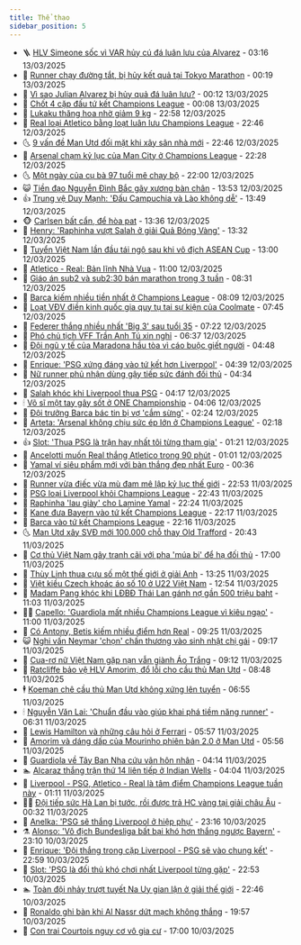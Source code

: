 ```yaml
---
title: Thể thao
sidebar_position: 5
---
```


<!-- vnexpress-the-thao:START -->
- 🪜 [HLV Simeone sốc vì VAR hủy cú đá luân lưu của Alvarez](https://vnexpress.net/hlv-simeone-soc-vi-var-huy-cu-da-luan-luu-cua-alvarez-4860725.html) - 03:16 13/03/2025
- 🦩 [Runner chạy đường tắt, bị hủy kết quả tại Tokyo Marathon](https://vnexpress.net/runner-chay-duong-tat-bi-huy-ket-qua-tai-tokyo-marathon-4860611.html) - 00:19 13/03/2025
- 🧰 [Vì sao Julian Alvarez bị hủy quả đá luân lưu?](https://vnexpress.net/vi-sao-julian-alvarez-bi-huy-qua-da-luan-luu-4860620.html) - 00:12 13/03/2025
- 🤗 [Chốt 4 cặp đấu tứ kết Champions League](https://vnexpress.net/chot-4-cap-dau-tu-ket-champions-league-4860614.html) - 00:08 13/03/2025
- 🥳 [Lukaku thăng hoa nhờ giảm 9 kg](https://vnexpress.net/lukaku-thang-hoa-nho-giam-9-kg-4860493.html) - 22:58 12/03/2025
- 🦣 [Real loại Atletico bằng loạt luân lưu Champions League](https://vnexpress.net/real-loai-atletico-bang-loat-luan-luu-champions-league-4860608.html) - 22:46 12/03/2025
- 🌜 [9 vấn đề Man Utd đối mặt khi xây sân nhà mới](https://vnexpress.net/9-van-de-man-utd-doi-mat-khi-xay-san-nha-moi-4860575.html) - 22:46 12/03/2025
- 🫶 [Arsenal chạm kỷ lục của Man City ở Champions League](https://vnexpress.net/arsenal-cham-ky-luc-cua-man-city-o-champions-league-4860609.html) - 22:28 12/03/2025
- 🌜 [Một ngày của cụ bà 97 tuổi mê chạy bộ](https://vnexpress.net/mot-ngay-cua-cu-ba-97-tuoi-me-chay-bo-vnepre-4860200.html) - 22:00 12/03/2025
- 😺 [Tiền đạo Nguyễn Đình Bắc gãy xương bàn chân](https://vnexpress.net/tien-dao-nguyen-dinh-bac-gay-xuong-ban-chan-4860572.html) - 13:53 12/03/2025
- 👍 [Trung vệ Duy Mạnh: &#39;Đấu Campuchia và Lào không dễ&#39;](https://vnexpress.net/trung-ve-duy-manh-dau-campuchia-va-lao-khong-de-4860567.html) - 13:49 12/03/2025
- 🐵 [Carlsen bất cẩn, để hòa pat](https://vnexpress.net/carlsen-bat-can-de-hoa-pat-4860562.html) - 13:36 12/03/2025
- 💫 [Henry: &#39;Raphinha vượt Salah ở giải Quả Bóng Vàng&#39;](https://vnexpress.net/henry-raphinha-vuot-salah-o-giai-qua-bong-vang-4860502.html) - 13:32 12/03/2025
- 🦆 [Tuyển Việt Nam lần đầu tái ngộ sau khi vô địch ASEAN Cup](https://vnexpress.net/tuyen-viet-nam-lan-dau-tai-ngo-sau-khi-vo-dich-asean-cup-4860559.html) - 13:00 12/03/2025
- 🙉 [Atletico - Real: Bản lĩnh Nhà Vua](https://vnexpress.net/atletico-real-ban-linh-nha-vua-4860338.html) - 11:00 12/03/2025
- 📝 [Giáo án sub2 và sub2:30 bán marathon trong 3 tuần](https://vnexpress.net/giao-an-sub2-va-sub2-30-ban-marathon-trong-3-tuan-4860249.html) - 08:31 12/03/2025
- 💯 [Barca kiếm nhiều tiền nhất ở Champions League](https://vnexpress.net/barca-kiem-nhieu-tien-nhat-o-champions-league-4860325.html) - 08:09 12/03/2025
- 🌈 [Loạt VĐV điền kinh quốc gia quy tụ tại sự kiện của Coolmate](https://vnexpress.net/loat-vdv-dien-kinh-quoc-gia-quy-tu-tai-su-kien-cua-coolmate-4859916.html) - 07:45 12/03/2025
- 🦩 [Federer thắng nhiều nhất &#39;Big 3&#39; sau tuổi 35](https://vnexpress.net/federer-thang-nhieu-nhat-big-3-sau-tuoi-35-4860211.html) - 07:22 12/03/2025
- 🐲 [Phó chủ tịch VFF Trần Anh Tú xin nghỉ](https://vnexpress.net/pho-chu-tich-vff-tran-anh-tu-xin-nghi-4860353.html) - 06:37 12/03/2025
- 🌁 [Đội ngũ y tế của Maradona hầu tòa vì cáo buộc giết người](https://vnexpress.net/doi-ngu-y-te-cua-maradona-hau-toa-vi-cao-buoc-giet-nguoi-4860267.html) - 04:48 12/03/2025
- 💯 [Enrique: &#39;PSG xứng đáng vào tứ kết hơn Liverpool&#39;](https://vnexpress.net/enrique-psg-xung-dang-vao-tu-ket-hon-liverpool-4860209.html) - 04:39 12/03/2025
- 🌝 [Nữ runner phủ nhận dùng gậy tiếp sức đánh đối thủ](https://vnexpress.net/nu-runner-phu-nhan-dung-gay-tiep-suc-danh-doi-thu-4860232.html) - 04:34 12/03/2025
- 🤖 [Salah khóc khi Liverpool thua PSG](https://vnexpress.net/salah-khoc-khi-liverpool-thua-psg-4860282.html) - 04:17 12/03/2025
- 🕯 [Võ sĩ một tay gây sốt ở ONE Championship](https://vnexpress.net/vo-si-mot-tay-gay-sot-o-one-championship-4860105.html) - 04:06 12/03/2025
- 🧰 [Đội trưởng Barca bác tin bị vợ &#39;cắm sừng&#39;](https://vnexpress.net/doi-truong-barca-bac-tin-bi-vo-cam-sung-4860166.html) - 02:24 12/03/2025
- 🥳 [Arteta: &#39;Arsenal không chịu sức ép lớn ở Champions League&#39;](https://vnexpress.net/arteta-arsenal-khong-chiu-suc-ep-lon-o-champions-league-4860099.html) - 02:18 12/03/2025
- 👍 [Slot: &#39;Thua PSG là trận hay nhất tôi từng tham gia&#39;](https://vnexpress.net/slot-thua-psg-la-tran-hay-nhat-toi-tung-tham-gia-4860120.html) - 01:21 12/03/2025
- 💪 [Ancelotti muốn Real thắng Atletico trong 90 phút](https://vnexpress.net/ancelotti-muon-real-thang-atletico-trong-90-phut-4860101.html) - 01:01 12/03/2025
- 👹 [Yamal ví siêu phẩm mới với bàn thắng đẹp nhất Euro](https://vnexpress.net/yamal-vi-sieu-pham-moi-voi-ban-thang-dep-nhat-euro-4860107.html) - 00:36 12/03/2025
- 🧰 [Runner vừa điếc vừa mù đam mê lập kỷ lục thế giới](https://vnexpress.net/runner-vua-diec-vua-mu-dam-me-lap-ky-luc-the-gioi-4860102.html) - 22:53 11/03/2025
- 🚀 [PSG loại Liverpool khỏi Champions League](https://vnexpress.net/psg-loai-liverpool-khoi-champions-league-4860104.html) - 22:43 11/03/2025
- 🎃 [Raphinha &#39;lau giày&#39; cho Lamine Yamal](https://vnexpress.net/raphinha-lau-giay-cho-lamine-yamal-4860100.html) - 22:24 11/03/2025
- 🧰 [Kane đưa Bayern vào tứ kết Champions League](https://vnexpress.net/kane-dua-bayern-vao-tu-ket-champions-league-4860106.html) - 22:17 11/03/2025
- 👀 [Barca vào tứ kết Champions League](https://vnexpress.net/barca-vao-tu-ket-champions-league-4860103.html) - 22:16 11/03/2025
- 🌜 [Man Utd xây SVĐ mới 100.000 chỗ thay Old Trafford](https://vnexpress.net/man-utd-xay-svd-moi-100-000-cho-thay-old-trafford-4860097.html) - 20:43 11/03/2025
- 🫶 [Cơ thủ Việt Nam gây tranh cãi với pha &#39;múa bi&#39; để hạ đối thủ](https://vnexpress.net/co-thu-viet-nam-gay-tranh-cai-voi-pha-mua-bi-de-ha-doi-thu-4860060.html) - 17:00 11/03/2025
- 🦄 [Thùy Linh thua cựu số một thế giới ở giải Anh](https://vnexpress.net/thuy-linh-thua-cuu-so-mot-the-gioi-o-giai-anh-4860062.html) - 13:25 11/03/2025
- 🥳 [Việt kiều Czech khoác áo số 10 ở U22 Việt Nam](https://vnexpress.net/viet-kieu-czech-khoac-ao-so-10-o-u22-viet-nam-4860055.html) - 12:54 11/03/2025
- 🐲 [Madam Pang khóc khi LĐBĐ Thái Lan gánh nợ gần 500 triệu baht](https://vnexpress.net/madam-pang-khoc-khi-ldbd-thai-lan-ganh-no-gan-500-trieu-baht-4860037.html) - 11:03 11/03/2025
- 🧑‍🏫 [Capello: &#39;Guardiola mất nhiều Champions League vì kiêu ngạo&#39;](https://vnexpress.net/capello-guardiola-mat-nhieu-champions-league-vi-kieu-ngao-4860006.html) - 11:00 11/03/2025
- 🤔 [Có Antony, Betis kiếm nhiều điểm hơn Real](https://vnexpress.net/co-antony-betis-kiem-nhieu-diem-hon-real-4859934.html) - 09:25 11/03/2025
- 😺 [Nghi vấn Neymar &#39;chọn&#39; chấn thương vào sinh nhật chị gái](https://vnexpress.net/nghi-van-neymar-chon-chan-thuong-vao-sinh-nhat-chi-gai-4859975.html) - 09:17 11/03/2025
- 💪 [Cua-rơ nữ Việt Nam gặp nạn vẫn giành Áo Trắng](https://vnexpress.net/cua-ro-nu-viet-nam-gap-nan-van-gianh-ao-trang-4859943.html) - 09:12 11/03/2025
- 💼 [Ratcliffe bảo vệ HLV Amorim, đổ lỗi cho cầu thủ Man Utd](https://vnexpress.net/ratcliffe-bao-ve-hlv-amorim-do-loi-cho-cau-thu-man-utd-4859926.html) - 08:48 11/03/2025
- 🕴 [Koeman chê cầu thủ Man Utd không xứng lên tuyển](https://vnexpress.net/koeman-che-cau-thu-man-utd-khong-xung-len-tuyen-4859567.html) - 06:55 11/03/2025
- 🕯 [Nguyễn Văn Lai: &#39;Chuẩn đầu vào giúp khai phá tiềm năng runner&#39;](https://vnexpress.net/nguyen-van-lai-chuan-dau-vao-giup-khai-pha-tiem-nang-runner-4859605.html) - 06:31 11/03/2025
- 📝 [Lewis Hamilton và những câu hỏi ở Ferrari](https://vnexpress.net/lewis-hamilton-va-nhung-cau-hoi-o-ferrari-4859364.html) - 05:57 11/03/2025
- 🧐 [Amorim và dáng dấp của Mourinho phiên bản 2.0 ở Man Utd](https://vnexpress.net/amorim-va-dang-dap-cua-mourinho-phien-ban-2-0-o-man-utd-4859232.html) - 05:56 11/03/2025
- 🙉 [Guardiola về Tây Ban Nha cứu vãn hôn nhân](https://vnexpress.net/guardiola-ve-tay-ban-nha-cuu-van-hon-nhan-4859466.html) - 04:14 11/03/2025
- 🏊 [Alcaraz thắng trận thứ 14 liên tiếp ở Indian Wells](https://vnexpress.net/alcaraz-thang-tran-thu-14-lien-tiep-o-indian-wells-4859592.html) - 04:04 11/03/2025
- 🌊 [Liverpool - PSG, Atletico - Real là tâm điểm Champions League tuần này](https://vnexpress.net/liverpool-psg-atletico-real-la-tam-diem-champions-league-tuan-nay-4859323.html) - 01:11 11/03/2025
- 👨‍🏫 [Đội tiếp sức Hà Lan bị tước, rồi được trả HC vàng tại giải châu Âu](https://vnexpress.net/doi-tiep-suc-ha-lan-bi-tuoc-roi-duoc-tra-hc-vang-tai-giai-chau-au-4859382.html) - 00:32 11/03/2025
- 🥷 [Anelka: &#39;PSG sẽ thắng Liverpool ở hiệp phụ&#39;](https://vnexpress.net/anelka-psg-se-thang-liverpool-o-hiep-phu-4859378.html) - 23:16 10/03/2025
- ⚗️ [Alonso: &#39;Vô địch Bundesliga bất bại khó hơn thắng ngược Bayern&#39;](https://vnexpress.net/alonso-vo-dich-bundesliga-bat-bai-kho-hon-thang-nguoc-bayern-4859374.html) - 23:10 10/03/2025
- 🌮 [Enrique: &#39;Đội thắng trong cặp Liverpool - PSG sẽ vào chung kết&#39;](https://vnexpress.net/enrique-doi-thang-trong-cap-liverpool-psg-se-vao-chung-ket-4859375.html) - 22:59 10/03/2025
- 🤩 [Slot: &#39;PSG là đối thủ khó chơi nhất Liverpool từng gặp&#39;](https://vnexpress.net/slot-psg-la-doi-thu-kho-choi-nhat-liverpool-tung-gap-4859373.html) - 22:53 10/03/2025
- 🏊 [Toàn đội nhảy trượt tuyết Na Uy gian lận ở giải thế giới](https://vnexpress.net/toan-doi-nhay-truot-tuyet-na-uy-gian-lan-o-giai-the-gioi-4859370.html) - 22:46 10/03/2025
- 🐎 [Ronaldo ghi bàn khi Al Nassr dứt mạch không thắng](https://vnexpress.net/ronaldo-ghi-ban-khi-al-nassr-dut-mach-khong-thang-4859371.html) - 19:57 10/03/2025
- 💫 [Con trai Courtois nguy cơ vô gia cư](https://vnexpress.net/con-trai-courtois-nguy-co-vo-gia-cu-4859328.html) - 17:00 10/03/2025<!-- vnexpress-the-thao:END -->
